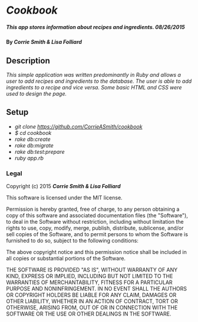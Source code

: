 # _Cookbook_

##### _This app stores information about recipes and ingredients. 08/26/2015_

#### By _**Corrie Smith & Lisa Folliard**_

## Description

_This simple application was written predominantly in Ruby and allows a user to add recipes and ingredients to the database. The user is able to add ingredients to a recipe and vice versa. Some basic HTML and CSS were used to design the page._

## Setup

* _git clone https://github.com/CorrieASmith/cookbook_
* _$ cd cookbook_
* _rake db:create_
* _rake db:migrate_
* _rake db:test:prepare_
* _ruby app.rb_

### Legal


Copyright (c) 2015 **_Corrie Smith & Lisa Folliard_**

This software is licensed under the MIT license.

Permission is hereby granted, free of charge, to any person obtaining a copy
of this software and associated documentation files (the "Software"), to deal
in the Software without restriction, including without limitation the rights
to use, copy, modify, merge, publish, distribute, sublicense, and/or sell
copies of the Software, and to permit persons to whom the Software is
furnished to do so, subject to the following conditions:

The above copyright notice and this permission notice shall be included in
all copies or substantial portions of the Software.

THE SOFTWARE IS PROVIDED "AS IS", WITHOUT WARRANTY OF ANY KIND, EXPRESS OR
IMPLIED, INCLUDING BUT NOT LIMITED TO THE WARRANTIES OF MERCHANTABILITY,
FITNESS FOR A PARTICULAR PURPOSE AND NONINFRINGEMENT. IN NO EVENT SHALL THE
AUTHORS OR COPYRIGHT HOLDERS BE LIABLE FOR ANY CLAIM, DAMAGES OR OTHER
LIABILITY, WHETHER IN AN ACTION OF CONTRACT, TORT OR OTHERWISE, ARISING FROM,
OUT OF OR IN CONNECTION WITH THE SOFTWARE OR THE USE OR OTHER DEALINGS IN
THE SOFTWARE.
